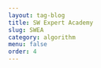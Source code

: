 ```yaml
---
layout: tag-blog
title: SW Expert Academy
slug: SWEA
category: algorithm
menu: false
order: 4
---
```

